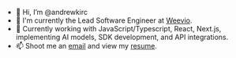 - 👋 Hi, I’m @andrewkirc
- 👀 I'm currently the Lead Software Engineer at [Weevio](https://github.com/macexperience).
- 🌱 Currently working with JavaScript/Typescript, React, Next.js, implementing AI models, SDK development, and API integrations.
- 📫 Shoot me an [email](https://andrewkirchofer.com/contact) and view my [resume](https://andrewkirchofer.com/resume).

<!---
andrewkirc/andrewkirc is a ✨ special ✨ repository because its `README.md` (this file) appears on your GitHub profile.
You can click the Preview link to take a look at your changes.
--->
